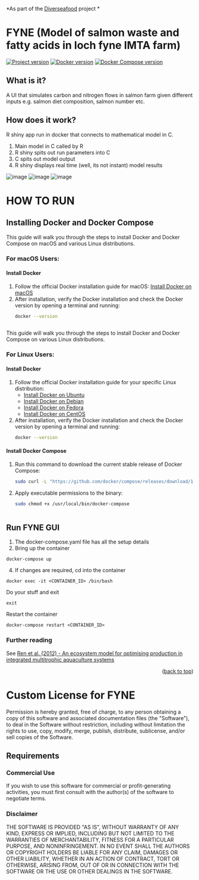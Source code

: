 <a name="readme-top"></a>
<!-- SUMMARY -->

*As part of the [Diverseafood](https://www.sams.ac.uk/science/projects/diverseafood/) project *
# FYNE (Model of salmon waste and fatty acids in loch fyne IMTA farm)
 
[![Project version](https://img.shields.io/badge/version-1.0.0-blue)](https://github.com/alanmacdonald1/fyne)
[![Docker version](https://img.shields.io/badge/Docker-20.10.21-blue)](https://www.docker.com/)
[![Docker Compose version](https://img.shields.io/badge/Docker%20Compose-v2.13.0-blue)](https://docs.docker.com/compose/)
 

## What is it?

A UI that simulates carbon and nitrogen flows in salmon farm given different inputs e.g. salmon diet composition, salmon number etc.

## How does it work?

R shiny app run in docker that connects to mathematical model in C.

1. Main model in C called by R
2. R shiny spits out run parameters into C
3. C spits out model output
4. R shiny displays real time (well, its not instant) model results


![image](https://user-images.githubusercontent.com/43473952/220955248-395d5697-846a-4f84-a67d-161248a5a950.png)
![image](https://user-images.githubusercontent.com/43473952/220952923-c98b3f92-1f0c-4131-b229-e17f3bae1a0b.png)
![image](https://user-images.githubusercontent.com/43473952/220955023-367e737e-3a75-45a0-8864-50aa9b6194ef.png)



# HOW TO RUN

## Installing Docker and Docker Compose

This guide will walk you through the steps to install Docker and Docker Compose on macOS and various Linux distributions.

### For macOS Users:

#### Install Docker
1. Follow the official Docker installation guide for macOS: 
   [Install Docker on macOS](https://docs.docker.com/desktop/mac/install/)
2. After installation, verify the Docker installation and check the Docker version by opening a terminal and running:
   ```bash
   docker --version



This guide will walk you through the steps to install Docker and Docker Compose on various Linux distributions.

### For Linux Users:

#### Install Docker
1. Follow the official Docker installation guide for your specific Linux distribution:
   - [Install Docker on Ubuntu](https://docs.docker.com/engine/install/ubuntu/)
   - [Install Docker on Debian](https://docs.docker.com/engine/install/debian/)
   - [Install Docker on Fedora](https://docs.docker.com/engine/install/fedora/)
   - [Install Docker on CentOS](https://docs.docker.com/engine/install/centos/)
2. After installation, verify the Docker installation and check the Docker version by opening a terminal and running:
   ```bash
   docker --version


#### Install Docker Compose
1. Run this command to download the current stable release of Docker Compose:
   ```bash
   sudo curl -L "https://github.com/docker/compose/releases/download/1.29.2/docker-compose-$(uname -s)-$(uname -m)" -o /usr/local/bin/docker-compose


1. Apply executable permissions to the binary:
   ```bash
   sudo chmod +x /usr/local/bin/docker-compose



## Run FYNE GUI


1. The docker-compose.yaml file has all the setup details
2. Bring up the container
 
```
docker-compose up
```


4. If changes are required, cd into the container 
```
docker exec -it <CONTAINER_ID> /bin/bash
```
Do your stuff and exit
```
exit
```
Restart the container
```
docker-compose restart <CONTAINER_ID>
```


### Further reading 
See  [Ren et al. (2012) - An ecosystem model for optimising production in integrated multitrophic aquaculture systems](https://www.sciencedirect.com/science/article/pii/S0304380012003493)


<p align="right">(<a href="#readme-top">back to top</a>)</p>

# Custom License for FYNE

Permission is hereby granted, free of charge, to any person obtaining a copy of this software and associated documentation files (the "Software"), to deal in the Software without restriction, including without limitation the rights to use, copy, modify, merge, publish, distribute, sublicense, and/or sell copies of the Software.

## Requirements

### Commercial Use
If you wish to use this software for commercial or profit-generating activities, you must first consult with the author(s) of the software to negotiate terms.

### Disclaimer
THE SOFTWARE IS PROVIDED "AS IS", WITHOUT WARRANTY OF ANY KIND, EXPRESS OR IMPLIED, INCLUDING BUT NOT LIMITED TO THE WARRANTIES OF MERCHANTABILITY, FITNESS FOR A PARTICULAR PURPOSE, AND NONINFRINGEMENT. IN NO EVENT SHALL THE AUTHORS OR COPYRIGHT HOLDERS BE LIABLE FOR ANY CLAIM, DAMAGES OR OTHER LIABILITY, WHETHER IN AN ACTION OF CONTRACT, TORT OR OTHERWISE, ARISING FROM, OUT OF OR IN CONNECTION WITH THE SOFTWARE OR THE USE OR OTHER DEALINGS IN THE SOFTWARE.
 

